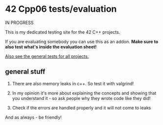 # 42 Cpp06 tests/evaluation

IN PROGRESS

This is my dedicated testing site for the 42 C++ projects.

If you are evaluating somebody you can use this as an addon. __Make sure to also test what's inside the evaluation sheet!__

[Also see the general tests for all projects.](https://github.com/poechlauerbe/42_tests)

## general stuff

1. There are also memory leaks in c++. So test it with valgrind!

2. In my opinion it's more about explaining the concepts and showing that you understand it - so ask people why they wrote code like they did!

3. Check if the errors are handled properly and it will not come to leaks


And as always - be friendly!